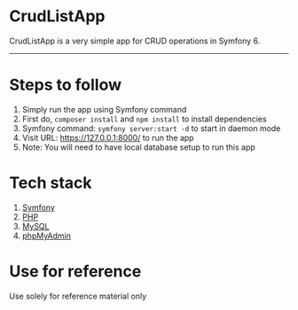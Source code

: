 # CrudListApp

CrudListApp is a very simple app for CRUD operations in Symfony 6.

---

# Steps to follow

1. Simply run the app using Symfony command
2. First do, `composer install` and `npm install` to install dependencies
3. Symfony command: `symfony server:start -d` to start in daemon mode
4. Visit URL: https://127.0.0.1:8000/ to run the app
5. Note: You will need to have local database setup to run this app

# Tech stack

1.  [Symfony](https://symfony.com/)
2.  [PHP](https://www.php.net/)
3.  [MySQL](https://mysql.com)
4.  [phpMyAdmin](https://www.phpmyadmin.net/)

# Use for reference

Use solely for reference material only
